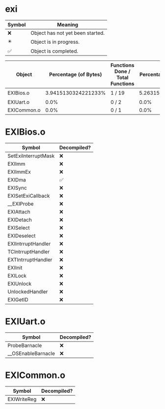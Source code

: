 # exi
| Symbol | Meaning 
| ------------- | ------------- 
| :x: | Object has not yet been started. 
| :eight_pointed_black_star: | Object is in progress. 
| :white_check_mark: | Object is completed. 


| Object | Percentage (of Bytes) | Functions Done / Total Functions | Percentage (Functions) | Status 
| ------------- | ------------- | ------------- | ------------- | ------------- 
| EXIBios.o | 3.9415130324221233% | 1 / 19 | 5.263157894736842% | :eight_pointed_black_star: 
| EXIUart.o | 0.0% | 0 / 2 | 0.0% | :x: 
| EXICommon.o | 0.0% | 0 / 1 | 0.0% | :x: 


# EXIBios.o
| Symbol | Decompiled? |
| ------------- | ------------- |
| SetExiInterruptMask | :x: |
| EXIImm | :x: |
| EXIImmEx | :x: |
| EXIDma | :white_check_mark: |
| EXISync | :x: |
| EXISetExiCallback | :x: |
| __EXIProbe | :x: |
| EXIAttach | :x: |
| EXIDetach | :x: |
| EXISelect | :x: |
| EXIDeselect | :x: |
| EXIIntrruptHandler | :x: |
| TCIntrruptHandler | :x: |
| EXTIntrruptHandler | :x: |
| EXIInit | :x: |
| EXILock | :x: |
| EXIUnlock | :x: |
| UnlockedHandler | :x: |
| EXIGetID | :x: |


# EXIUart.o
| Symbol | Decompiled? |
| ------------- | ------------- |
| ProbeBarnacle | :x: |
| __OSEnableBarnacle | :x: |


# EXICommon.o
| Symbol | Decompiled? |
| ------------- | ------------- |
| EXIWriteReg | :x: |


